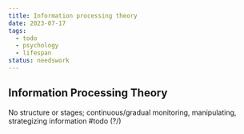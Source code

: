 ```yaml
---
title: Information processing theory
date: 2023-07-17
tags:
  - todo
  - psychology
  - lifespan
status: needswork
---
```

## Information Processing Theory
   No structure or stages; continuous/gradual 
   monitoring, manipulating, strategizing information
#todo 
(?/)